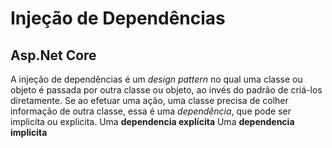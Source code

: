 # Injeção de Dependências
## Asp.Net Core 

A injeção de dependências é um *design pattern* no qual uma classe ou objeto é passada por outra classe ou objeto, ao invés do padrão de criá-los diretamente. Se ao efetuar uma ação, uma classe precisa de colher informação de outra classe, essa é uma *dependência*, que pode ser implicita ou explicita.
Uma **dependencia explícita** 
Uma **dependencia implicita**  

